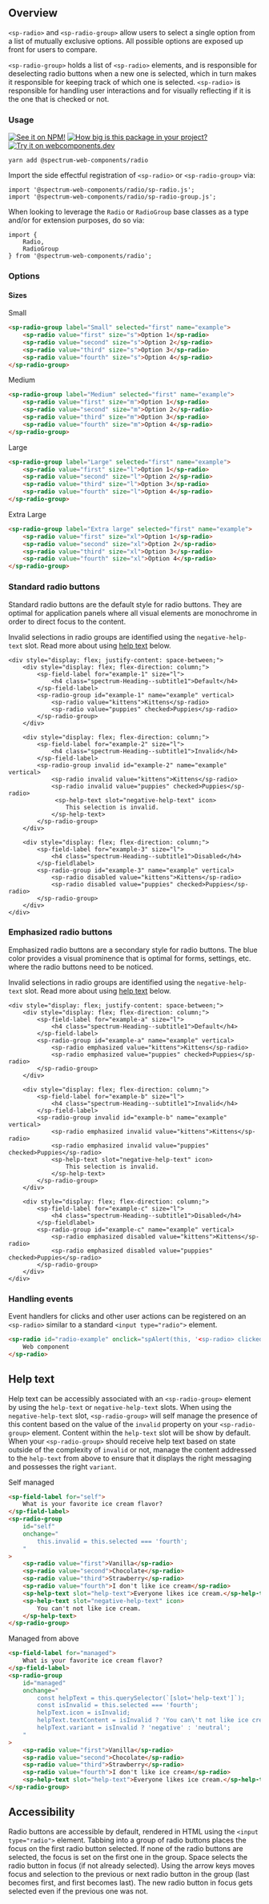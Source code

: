 ## Overview

`<sp-radio>` and `<sp-radio-group>` allow users to select a single option from a list of mutually exclusive options. All possible options are exposed up front for users to compare.

`<sp-radio-group>` holds a list of `<sp-radio>` elements, and is responsible for deselecting radio buttons when a new one is selected, which in turn makes it responsible for keeping track of which one is selected. `<sp-radio>` is responsible for handling user interactions and for visually reflecting if it is the one that is checked or not.

### Usage

[![See it on NPM!](https://img.shields.io/npm/v/@spectrum-web-components/radio?style=for-the-badge)](https://www.npmjs.com/package/@spectrum-web-components/radio)
[![How big is this package in your project?](https://img.shields.io/bundlephobia/minzip/@spectrum-web-components/radio?style=for-the-badge)](https://bundlephobia.com/result?p=@spectrum-web-components/radio)
[![Try it on webcomponents.dev](https://img.shields.io/badge/Try%20it%20on-webcomponents.dev-green?style=for-the-badge)](https://webcomponents.dev/edit/collection/fO75441E1Q5ZlI0e9pgq/vUinRWkhayMTAmr9AK9J/src/index.ts)

```
yarn add @spectrum-web-components/radio
```

Import the side effectful registration of `<sp-radio>` or `<sp-radio-group>` via:

```
import '@spectrum-web-components/radio/sp-radio.js';
import '@spectrum-web-components/radio/sp-radio-group.js';
```

When looking to leverage the `Radio` or `RadioGroup` base classes as a type and/or for extension purposes, do so via:

```
import {
    Radio,
    RadioGroup
} from '@spectrum-web-components/radio';
```

### Options

#### Sizes

<sp-tabs selected="m" auto label="Size attribute options">
<sp-tab value="s">Small</sp-tab>
<sp-tab-panel value="s">

```html
<sp-radio-group label="Small" selected="first" name="example">
    <sp-radio value="first" size="s">Option 1</sp-radio>
    <sp-radio value="second" size="s">Option 2</sp-radio>
    <sp-radio value="third" size="s">Option 3</sp-radio>
    <sp-radio value="fourth" size="s">Option 4</sp-radio>
</sp-radio-group>
```

</sp-tab-panel>
<sp-tab value="m">Medium</sp-tab>
<sp-tab-panel value="m">

```html
<sp-radio-group label="Medium" selected="first" name="example">
    <sp-radio value="first" size="m">Option 1</sp-radio>
    <sp-radio value="second" size="m">Option 2</sp-radio>
    <sp-radio value="third" size="m">Option 3</sp-radio>
    <sp-radio value="fourth" size="m">Option 4</sp-radio>
</sp-radio-group>
```

</sp-tab-panel>
<sp-tab value="l">Large</sp-tab>
<sp-tab-panel value="l">

```html
<sp-radio-group label="Large" selected="first" name="example">
    <sp-radio value="first" size="l">Option 1</sp-radio>
    <sp-radio value="second" size="l">Option 2</sp-radio>
    <sp-radio value="third" size="l">Option 3</sp-radio>
    <sp-radio value="fourth" size="l">Option 4</sp-radio>
</sp-radio-group>
```

</sp-tab-panel>
<sp-tab value="xl">Extra Large</sp-tab>
<sp-tab-panel value="xl">

```html
<sp-radio-group label="Extra large" selected="first" name="example">
    <sp-radio value="first" size="xl">Option 1</sp-radio>
    <sp-radio value="second" size="xl">Option 2</sp-radio>
    <sp-radio value="third" size="xl">Option 3</sp-radio>
    <sp-radio value="fourth" size="xl">Option 4</sp-radio>
</sp-radio-group>
```

</sp-tab-panel>
</sp-tabs>

### Standard radio buttons

Standard radio buttons are the default style for radio buttons. They are optimal for application panels where all visual elements are monochrome in order to direct focus to the content.

Invalid selections in radio groups are identified using the `negative-help-text` slot. Read more about using [help text](#help-text) below.

```html-live
<div style="display: flex; justify-content: space-between;">
    <div style="display: flex; flex-direction: column;">
        <sp-field-label for="example-1" size="l">
            <h4 class="spectrum-Heading--subtitle1">Default</h4>
        </sp-field-label>
        <sp-radio-group id="example-1" name="example" vertical>
            <sp-radio value="kittens">Kittens</sp-radio>
            <sp-radio value="puppies" checked>Puppies</sp-radio>
        </sp-radio-group>
    </div>

    <div style="display: flex; flex-direction: column;">
        <sp-field-label for="example-2" size="l">
            <h4 class="spectrum-Heading--subtitle1">Invalid</h4>
        </sp-field-label>
        <sp-radio-group invalid id="example-2" name="example" vertical>
            <sp-radio invalid value="kittens">Kittens</sp-radio>
            <sp-radio invalid value="puppies" checked>Puppies</sp-radio>
             <sp-help-text slot="negative-help-text" icon>
                This selection is invalid.
            </sp-help-text>
        </sp-radio-group>
    </div>

    <div style="display: flex; flex-direction: column;">
        <sp-field-label for="example-3" size="l">
            <h4 class="spectrum-Heading--subtitle1">Disabled</h4>
        </sp-fieldlabel>
        <sp-radio-group id="example-3" name="example" vertical>
            <sp-radio disabled value="kittens">Kittens</sp-radio>
            <sp-radio disabled value="puppies" checked>Puppies</sp-radio>
        </sp-radio-group>
    </div>
</div>
```

### Emphasized radio buttons

Emphasized radio buttons are a secondary style for radio buttons. The blue color provides a visual prominence that is optimal for forms, settings, etc. where the radio buttons need to be noticed.

Invalid selections in radio groups are identified using the `negative-help-text` slot. Read more about using [help text](#help-text) below.

```html-live
<div style="display: flex; justify-content: space-between;">
    <div style="display: flex; flex-direction: column;">
        <sp-field-label for="example-a" size="l">
            <h4 class="spectrum-Heading--subtitle1">Default</h4>
        </sp-field-label>
        <sp-radio-group id="example-a" name="example" vertical>
            <sp-radio emphasized value="kittens">Kittens</sp-radio>
            <sp-radio emphasized value="puppies" checked>Puppies</sp-radio>
        </sp-radio-group>
    </div>

    <div style="display: flex; flex-direction: column;">
        <sp-field-label for="example-b" size="l">
            <h4 class="spectrum-Heading--subtitle1">Invalid</h4>
        </sp-field-label>
        <sp-radio-group invalid id="example-b" name="example" vertical>
            <sp-radio emphasized invalid value="kittens">Kittens</sp-radio>
            <sp-radio emphasized invalid value="puppies" checked>Puppies</sp-radio>
            <sp-help-text slot="negative-help-text" icon>
                This selection is invalid.
            </sp-help-text>
        </sp-radio-group>
    </div>

    <div style="display: flex; flex-direction: column;">
        <sp-field-label for="example-c" size="l">
            <h4 class="spectrum-Heading--subtitle1">Disabled</h4>
        </sp-fieldlabel>
        <sp-radio-group id="example-c" name="example" vertical>
            <sp-radio emphasized disabled value="kittens">Kittens</sp-radio>
            <sp-radio emphasized disabled value="puppies" checked>Puppies</sp-radio>
        </sp-radio-group>
    </div>
</div>
```

### Handling events

Event handlers for clicks and other user actions can be registered on an `<sp-radio>` similar to a standard `<input type="radio">` element.

```html
<sp-radio id="radio-example" onclick="spAlert(this, '<sp-radio> clicked!')">
    Web component
</sp-radio>
```

## Help text

Help text can be accessibly associated with an `<sp-radio-group>` element by using the `help-text` or `negative-help-text` slots. When using the `negative-help-text` slot, `<sp-radio-group>` will self manage the presence of this content based on the value of the `invalid` property on your `<sp-radio-group>` element. Content within the `help-text` slot will be show by default. When your `<sp-radio-group>` should receive help text based on state outside of the complexity of `invalid` or not, manage the content addressed to the `help-text` from above to ensure that it displays the right messaging and possesses the right `variant`.

<sp-tabs selected="self" auto label="Help text usage in radio groups">
<sp-tab value="self">Self managed</sp-tab>
<sp-tab-panel value="self">

```html
<sp-field-label for="self">
    What is your favorite ice cream flavor?
</sp-field-label>
<sp-radio-group
    id="self"
    onchange="
        this.invalid = this.selected === 'fourth';
    "
>
    <sp-radio value="first">Vanilla</sp-radio>
    <sp-radio value="second">Chocolate</sp-radio>
    <sp-radio value="third">Strawberry</sp-radio>
    <sp-radio value="fourth">I don't like ice cream</sp-radio>
    <sp-help-text slot="help-text">Everyone likes ice cream.</sp-help-text>
    <sp-help-text slot="negative-help-text" icon>
        You can't not like ice cream.
    </sp-help-text>
</sp-radio-group>
```

</sp-tab-panel>
<sp-tab value="above">Managed from above</sp-tab>
<sp-tab-panel value="above">

```html
<sp-field-label for="managed">
    What is your favorite ice cream flavor?
</sp-field-label>
<sp-radio-group
    id="managed"
    onchange="
        const helpText = this.querySelector(`[slot='help-text']`);
        const isInvalid = this.selected === 'fourth';
        helpText.icon = isInvalid;
        helpText.textContent = isInvalid ? 'You can\'t not like ice cream.' : 'Everyone likes ice cream.';
        helpText.variant = isInvalid ? 'negative' : 'neutral';
    "
>
    <sp-radio value="first">Vanilla</sp-radio>
    <sp-radio value="second">Chocolate</sp-radio>
    <sp-radio value="third">Strawberry</sp-radio>
    <sp-radio value="fourth">I don't like ice cream</sp-radio>
    <sp-help-text slot="help-text">Everyone likes ice cream.</sp-help-text>
</sp-radio-group>
```

</sp-tab-panel>
</sp-tabs>

## Accessibility

Radio buttons are accessible by default, rendered in HTML using the `<input type="radio">` element. Tabbing into a group of radio buttons places the focus on the first radio button selected. If none of the radio buttons are selected, the focus is set on the first one in the group. Space selects the radio button in focus (if not already selected). Using the arrow keys moves focus and selection to the previous or next radio button in the group (last becomes first, and first becomes last). The new radio button in focus gets selected even if the previous one was not.
